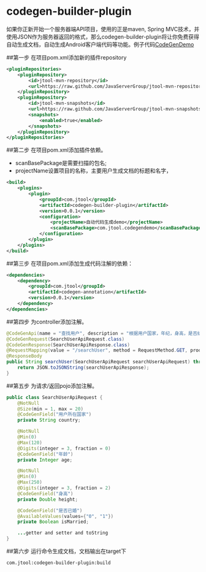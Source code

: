 # codegen-builder-plugin

如果你正新开始一个服务器端API项目，使用的正是maven, Spring MVC技术，并使用JSON作为服务器返回的格式，那么codegen-builder-plugin将让你免费获得自动生成文档，自动生成Android客户端代码等功能。例子代码<a href="https://github.com/JavaServerGroup/CodeGenDemo" target="_blank">CodeGenDemo</a>

##第一步
在项目pom.xml添加新的插件repository

```xml
<pluginRepositories>
	<pluginRepository>
		<id>jtool-mvn-repository</id>
		<url>https://raw.github.com/JavaServerGroup/jtool-mvn-repository/master/releases</url>
	</pluginRepository>
	<pluginRepository>
		<id>jtool-mvn-snapshots</id>
		<url>https://raw.github.com/JavaServerGroup/jtool-mvn-snapshots/master/snapshots</url>
		<snapshots>
			<enabled>true</enabled>
		</snapshots>
	</pluginRepository>
</pluginRepositories>
```

##第二步
在项目pom.xml添加插件依赖。
* scanBasePackage是需要扫描的包名;
* projectName设置项目的名称，主要用户生成文档的标题和名字，
```xml
<build>
	<plugins>
	    <plugin>
	        <groupId>com.jtool</groupId>
	        <artifactId>codegen-builder-plugin</artifactId>
	        <version>0.0.1</version>
	        <configuration>
	            <projectName>自动代码生成demo</projectName>
	            <scanBasePackage>com.jtool.codegendemo</scanBasePackage>
	        </configuration>
	    </plugin>
	</plugins>
</build>
```

##第三步
在项目pom.xml添加生成代码注解的依赖：
```xml
<dependencies>
	<dependency>
	    <groupId>com.jtool</groupId>
	    <artifactId>codegen-annotation</artifactId>
	    <version>0.0.1</version>
	</dependency>
</dependencies>
```

##第四步
为controller添加注解。
```java
@CodeGenApi(name = "查找用户", description = "根据用户国家，年纪，身高，是否结婚等条件过滤查找用户")
@CodeGenRequest(SearchUserApiRequest.class)
@CodeGenResponse(SearchUserApiResponse.class)
@RequestMapping(value = "/searchUser", method = RequestMethod.GET, produces = "application/json;charset=UTF-8")
@ResponseBody
public String searchUser(SearchUserApiRequest searchUserApiRequest) throws ParamException, BackEndException {
    return JSON.toJSONString(searchUserApiResponse);
}
```

##第五步
为请求/返回pojo添加注解。
```java
public class SearchUserApiRequest {
    @NotNull
    @Size(min = 1, max = 20)
    @CodeGenField("用户所在国家")
    private String country;

    @NotNull
    @Min(0)
    @Max(120)
    @Digits(integer = 3, fraction = 0)
    @CodeGenField("年龄")
    private Integer age;

    @NotNull
    @Min(0)
    @Max(250)
    @Digits(integer = 3, fraction = 2)
    @CodeGenField("身高")
    private Double height;

    @CodeGenField("是否已婚")
    @AvailableValues(values={"0", "1"})
    private Boolean isMarried;

    ...getter and setter and toString
}
```

##第六步
运行命令生成文档，文档输出在target下
```shell
com.jtool:codegen-builder-plugin:build
```
